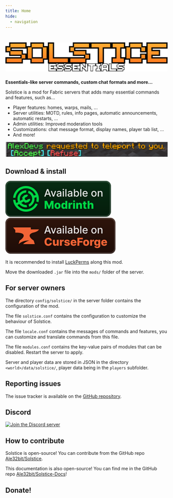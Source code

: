 ```yaml
---
title: Home
hide:
  - navigation
---
```


# ![Solstice](assets/solstice.png)

**Essentials-like server commands, custom chat formats and more...**

Solstice is a mod for Fabric servers that adds many essential commands and features, such as...

- Player features: homes, warps, mails, ...
- Server utilities: MOTD, rules, info pages, automatic announcements, automatic restarts, ...
- Admin utilities: Improved moderation tools
- Customizations: chat message format, display names, player tab list, ...
- And more!

![TPA](assets/features/tpa.png)

## Download & install

[![](assets/buttons/modrinth.svg)](https://modrinth.com/mod/solstice-essentials)
[![](assets/buttons/curseforge.svg)](https://www.curseforge.com/minecraft/mc-mods/solstice)

It is recommended to install [LuckPerms](https://modrinth.com/plugin/luckperms) along this mod.

Move the downloaded `.jar` file into the `mods/` folder of the server.

## For server owners

The directory `config/solstice/` in the server folder contains the configuration of the mod.

The file `solstice.conf` contains the configuration to customize the behaviour of Solstice.

The file `locale.conf` contains the messages of commands and features, you can customize and translate commands from this file.

The file `modules.conf` contains the key-value pairs of modules that can be disabled. Restart the server to apply.

Server and player data are stored in JSON in the directory `<world>/data/solstice/`, player data being in the `players` subfolder.

## Reporting issues

The issue tracker is available on the [GitHub repository](https://github.com/Ale32bit/Solstice/issues).

## Discord

[![Join the Discord server](https://discord.com/api/guilds/387712125210198016/widget.png?style=banner2)](https://discord.gg/PYzP4XjzH4)

## How to contribute

Solstice is open-source! You can contribute from the GitHub repo [Ale32bit/Solstice](https://github.com/Ale32bit/Solstice).

This documentation is also open-source! You can find me in the GitHub repo [Ale32bit/Solstice-Docs](https://github.com/Ale32bit/Solstice-Docs)!

## Donate!

